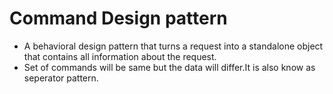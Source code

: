 # Command Design pattern
* A behavioral design pattern that turns a request into a standalone object that contains all information about the request.
* Set of commands will be same but the data will differ.It is also know as seperator pattern.
```


